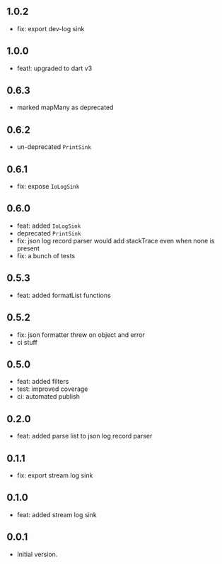 ## 1.0.2

- fix: export dev-log sink

## 1.0.0

- feat!: upgraded to dart v3

## 0.6.3

- marked mapMany as deprecated
 
## 0.6.2

- un-deprecated `PrintSink`
 
## 0.6.1

- fix: expose `IoLogSink`

## 0.6.0

- feat: added `IoLogSink`
- deprecated `PrintSink`
- fix: json log record parser would add stackTrace even when none is present
- fix: a bunch of tests

## 0.5.3

- feat: added formatList functions

## 0.5.2

- fix: json formatter threw on object and error
- ci stuff

## 0.5.0

- feat: added filters
- test: improved coverage
- ci: automated publish

## 0.2.0

- feat: added parse list to json log record parser

## 0.1.1

- fix: export stream log sink

## 0.1.0

- feat: added stream log sink

## 0.0.1

- Initial version.
